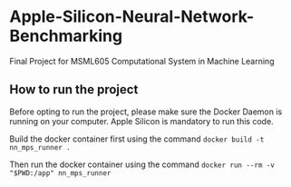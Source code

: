 # Apple-Silicon-Neural-Network-Benchmarking
Final Project for MSML605 Computational System in Machine Learning

## How to run the project
Before opting to run the project, please make sure the Docker Daemon is running on your computer. Apple Silicon is mandatory to run this code.

Build the docker container first using the command
``docker build -t nn_mps_runner .``

Then run the docker container using the command
``docker run --rm -v "$PWD:/app" nn_mps_runner``